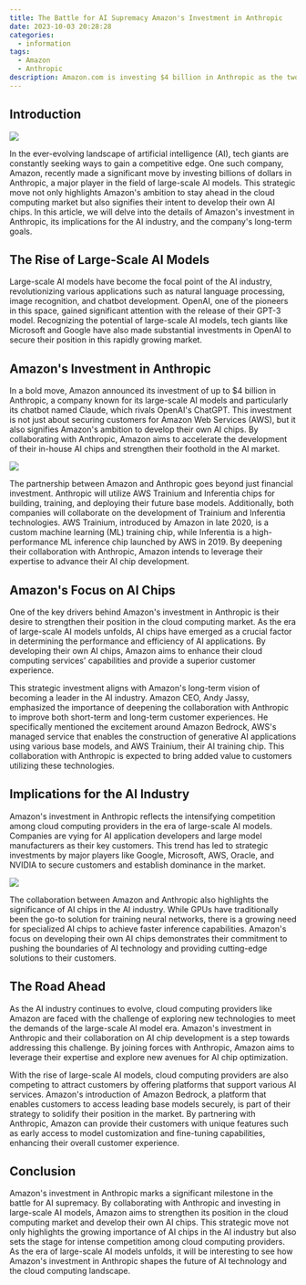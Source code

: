 ```yaml
---
title: The Battle for AI Supremacy Amazon's Investment in Anthropic
date: 2023-10-03 20:28:28
categories:
  - information
tags:
  - Amazon
  - Anthropic
description: Amazon.com is investing $4 billion in Anthropic as the two companies announced a strategic partnership to advance generative AI.
---
```


## Introduction

![](https://cdn.jsdelivr.net/gh/PirlosM/image@main/20231003124643.png)

In the ever-evolving landscape of artificial intelligence (AI), tech giants are constantly seeking ways to gain a competitive edge. One such company, Amazon, recently made a significant move by investing billions of dollars in Anthropic, a major player in the field of large-scale AI models. This strategic move not only highlights Amazon's ambition to stay ahead in the cloud computing market but also signifies their intent to develop their own AI chips. In this article, we will delve into the details of Amazon's investment in Anthropic, its implications for the AI industry, and the company's long-term goals.

## The Rise of Large-Scale AI Models

Large-scale AI models have become the focal point of the AI industry, revolutionizing various applications such as natural language processing, image recognition, and chatbot development. OpenAI, one of the pioneers in this space, gained significant attention with the release of their GPT-3 model. Recognizing the potential of large-scale AI models, tech giants like Microsoft and Google have also made substantial investments in OpenAI to secure their position in this rapidly growing market.


## Amazon's Investment in Anthropic

In a bold move, Amazon announced its investment of up to $4 billion in Anthropic, a company known for its large-scale AI models and particularly its chatbot named Claude, which rivals OpenAI's ChatGPT. This investment is not just about securing customers for Amazon Web Services (AWS), but it also signifies Amazon's ambition to develop their own AI chips. By collaborating with Anthropic, Amazon aims to accelerate the development of their in-house AI chips and strengthen their foothold in the AI market.

![](https://cdn.jsdelivr.net/gh/PirlosM/image@main/20231003125317.png)

The partnership between Amazon and Anthropic goes beyond just financial investment. Anthropic will utilize AWS Trainium and Inferentia chips for building, training, and deploying their future base models. Additionally, both companies will collaborate on the development of Trainium and Inferentia technologies. AWS Trainium, introduced by Amazon in late 2020, is a custom machine learning (ML) training chip, while Inferentia is a high-performance ML inference chip launched by AWS in 2019. By deepening their collaboration with Anthropic, Amazon intends to leverage their expertise to advance their AI chip development.


## Amazon's Focus on AI Chips

One of the key drivers behind Amazon's investment in Anthropic is their desire to strengthen their position in the cloud computing market. As the era of large-scale AI models unfolds, AI chips have emerged as a crucial factor in determining the performance and efficiency of AI applications. By developing their own AI chips, Amazon aims to enhance their cloud computing services' capabilities and provide a superior customer experience.


This strategic investment aligns with Amazon's long-term vision of becoming a leader in the AI industry. Amazon CEO, Andy Jassy, emphasized the importance of deepening the collaboration with Anthropic to improve both short-term and long-term customer experiences. He specifically mentioned the excitement around Amazon Bedrock, AWS's managed service that enables the construction of generative AI applications using various base models, and AWS Trainium, their AI training chip. This collaboration with Anthropic is expected to bring added value to customers utilizing these technologies.


## Implications for the AI Industry

Amazon's investment in Anthropic reflects the intensifying competition among cloud computing providers in the era of large-scale AI models. Companies are vying for AI application developers and large model manufacturers as their key customers. This trend has led to strategic investments by major players like Google, Microsoft, AWS, Oracle, and NVIDIA to secure customers and establish dominance in the market.

![](https://cdn.jsdelivr.net/gh/PirlosM/image@main/20231003124311.png)

The collaboration between Amazon and Anthropic also highlights the significance of AI chips in the AI industry. While GPUs have traditionally been the go-to solution for training neural networks, there is a growing need for specialized AI chips to achieve faster inference capabilities. Amazon's focus on developing their own AI chips demonstrates their commitment to pushing the boundaries of AI technology and providing cutting-edge solutions to their customers.


## The Road Ahead

As the AI industry continues to evolve, cloud computing providers like Amazon are faced with the challenge of exploring new technologies to meet the demands of the large-scale AI model era. Amazon's investment in Anthropic and their collaboration on AI chip development is a step towards addressing this challenge. By joining forces with Anthropic, Amazon aims to leverage their expertise and explore new avenues for AI chip optimization.


With the rise of large-scale AI models, cloud computing providers are also competing to attract customers by offering platforms that support various AI services. Amazon's introduction of Amazon Bedrock, a platform that enables customers to access leading base models securely, is part of their strategy to solidify their position in the market. By partnering with Anthropic, Amazon can provide their customers with unique features such as early access to model customization and fine-tuning capabilities, enhancing their overall customer experience.


## Conclusion

Amazon's investment in Anthropic marks a significant milestone in the battle for AI supremacy. By collaborating with Anthropic and investing in large-scale AI models, Amazon aims to strengthen its position in the cloud computing market and develop their own AI chips. This strategic move not only highlights the growing importance of AI chips in the AI industry but also sets the stage for intense competition among cloud computing providers. As the era of large-scale AI models unfolds, it will be interesting to see how Amazon's investment in Anthropic shapes the future of AI technology and the cloud computing landscape.